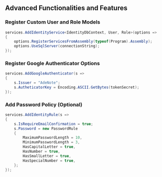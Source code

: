## Advanced Functionalities and Features
### Register Custom User and Role Models

```csharp
services.AddIdentityService<IdentityDbContext, User, Role>(options =>
{
    options.RegisterServicesFromAssembly(typeof(Program).Assembly);
    options.UseSqlServer(connectionString);
});

```

### Register Google Authenticator Options
```csharp
services.AddGoogleAuthenticator(s =>
{
    s.Issuer = "AdeNote";
    s.AutheticatorKey = Encoding.ASCII.GetBytes(tokenSecret);
});

```

### Add Password Policy (Optional)
```csharp
services.AddIdentityRule(s =>
{
    s.IsRequireEmailConfirmation = true;
    s.Password = new PasswordRule
    {
        MaximumPasswordLength = 10,
        MinimumPasswordLength = 3,
        HasCapitalLetter = true,
        HasNumber = true,
        HasSmallLetter = true,
        HasSpecialNumber = true,
    };
});

```
